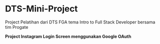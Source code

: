 # DTS-Mini-Project

Project Pelatihan dari DTS FGA tema Intro to Full Stack Developer bersama tim Progate

**Project Instagram Login Screen menggunakan Google OAuth**
